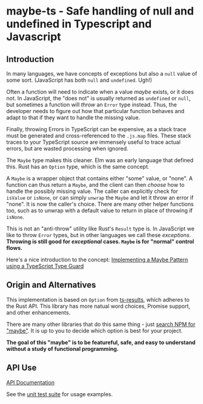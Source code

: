 # maybe-ts - Safe handling of null and undefined in Typescript and Javascript

## Introduction

In many languages, we have concepts of exceptions but also a `null` value of some sort.
(JavaScript has both `null` and `undefined`. Ugh!)

Often a function will need to indicate when a value _maybe_ exists, or it does not.
In JavaScript, the "does not" is usually returned as `undefined` or `null`, but sometimes
a function will *throw* an `Error` type instead. Thus, the developer needs to figure out
how that particular function behaves and adapt to that if they want to handle
the missing value.

Finally, throwing Errors in TypeScript can be expensive, as a stack trace must be
generated and cross-referenced to the `.js.map` files. These stack traces to your
TypeScript source are immensely useful to trace actual errors, but are wasted
processing when ignored.

The `Maybe` type makes this cleaner. Elm was an early language that defined this.
Rust has an `Option` type, which is the same concept.

A `Maybe` is a wrapper object that contains either "some" value, or "none".
A function can thus return a `Maybe`, and the client can then _choose_ how to handle
the possibly missing value. The caller can explicitly check for `isValue` or
`isNone`, or can simply `unwrap` the `Maybe` and let it throw an error if "none".
It is now the caller's choice. There are many other helper functions too, such as
to unwrap with a default value to return in place of throwing if `isNone`.

This is not an "anti-throw" utility like Rust's `Result` type is.
In JavaScript we like to throw `Error` types, but in other languages we call these _exceptions_.
**Throwing is still good for _exceptional_ cases. `Maybe` is for "normal" control flows.**

Here's a nice introduction to the concept:
[Implementing a Maybe Pattern using a TypeScript Type Guard](https://medium.com/@sitapati/implementing-a-maybe-pattern-using-a-typescript-type-guard-81b55efc0af0)

## Origin and Alternatives

This implementation is based on `Option` from [ts-results](https://github.com/vultix/ts-results),
which adheres to the Rust API. 
This library has more natual word choices, Promise support, and other enhancements.

There are many other libraries that do this same thing - just
[search NPM for "maybe"](https://www.npmjs.com/search?q=maybe).
It is up to you to decide which option is best for your project.

**The goal of this "maybe" is to be featureful, safe, and easy to understand without 
a study of functional programming.**

## API Use

[API Documentation](https://www.jsdocs.io/package/maybe-ts)

See the [unit test suite](src/index.spec.ts) for usage examples.
